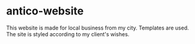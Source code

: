 # antico-website 

This website is made for local business from my city. 
Templates are used. 
The site is styled according to my client's wishes. 
